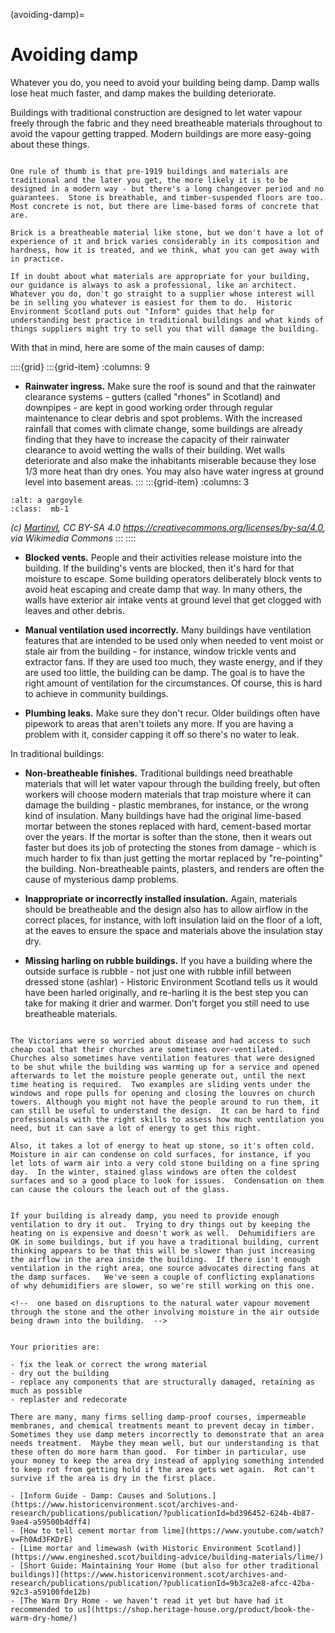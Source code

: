 (avoiding-damp)=
# Avoiding damp

Whatever you do, you need to avoid your building being damp.  Damp walls lose heat much faster, and damp makes the building deteriorate.  

Buildings with traditional construction are designed to let water vapour freely through the fabric and they need breatheable materials throughout to avoid the vapour getting trapped.  Modern buildings are more easy-going about these things.  

```{admonition} Is my building traditional?  

One rule of thumb is that pre-1919 buildings and materials are traditional and the later you get, the more likely it is to be designed in a modern way - but there's a long changeover period and no guarantees.  Stone is breathable, and timber-suspended floors are too.  Most concrete is not, but there are lime-based forms of concrete that are.  

Brick is a breatheable material like stone, but we don't have a lot of experience of it and brick varies considerably in its composition and hardness, how it is treated, and we think, what you can get away with in practice.  

If in doubt about what materials are appropriate for your building, our guidance is always to ask a professional, like an architect.  Whatever you do, don't go straight to a supplier whose interest will be in selling you whatever is easiest for them to do.  Historic Environment Scotland puts out "Inform" guides that help for understanding best practice in traditional buildings and what kinds of things suppliers might try to sell you that will damage the building.
```

With that in mind, here are some of the main causes of damp:

::::{grid} 
:::{grid-item}
:columns: 9
- **Rainwater ingress.**  Make sure the roof is sound and that the rainwater clearance systems - gutters (called "rhones" in Scotland) and downpipes - are kept in good working order through regular maintenance to clear debris and spot problems.  With the increased rainfall that comes with climate change, some buildings are already finding that they have to increase the capacity of their rainwater clearance to avoid wetting the walls of their building.  Wet walls deteriorate and also make the inhabitants miserable because they lose 1/3 more heat than dry ones.  You may also have water ingress at ground level into basement areas.
:::
:::{grid-item}
:columns: 3
```{image} https://upload.wikimedia.org/wikipedia/commons/thumb/2/22/Gargoyle_depicting_Hodgetts%2C_Chichester_Cathedral.jpg/1125px-Gargoyle_depicting_Hodgetts%2C_Chichester_Cathedral.jpg
:alt: a gargoyle
:class:  mb-1
```
*(c) <a href="https://commons.wikimedia.org/wiki/User:Martinvl">Martinvl</a>, CC BY-SA 4.0 <https://creativecommons.org/licenses/by-sa/4.0>, via Wikimedia Commons*
:::
::::

- **Blocked vents.**  People and their activities release moisture into the building.  If the building's vents are blocked, then it's hard for that moisture to escape.  Some building operators deliberately block vents to avoid heat escaping and create damp that way.  In many others, the walls have exterior air intake vents at ground level that get clogged with leaves and other debris.  

- **Manual ventilation used incorrectly.** Many buildings have ventilation features that are intended to be used only when needed to vent moist or stale air from the building - for instance, window trickle vents and extractor fans.  If they are used too much, they waste energy, and if they are used too little, the building can be damp.  The goal is to have the right amount of ventilation for the circumstances.  Of course, this is hard to achieve in community buildings.  

- **Plumbing leaks.** Make sure they don't recur.  Older buildings often have pipework to areas that aren't toilets any more.  If you are having a problem with it, consider capping it off so there's no water to leak.  

In traditional buildings:


<!-- :TODO: picture of trickle vent on modern window and some church windows and vents meant to be opened after services -->



- **Non-breatheable finishes.** Traditional buildings need breathable materials that will let water vapour through the building freely, but often workers will choose modern materials that trap moisture where it can damage the building - plastic membranes, for instance, or the wrong kind of insulation.  Many buildings have had the original lime-based mortar between the stones replaced with hard, cement-based mortar over the years.  If the mortar is softer than the stone, then it wears out faster but does its job of protecting the stones from damage -  which is much harder to fix than just getting the mortar replaced by "re-pointing" the building.  Non-breatheable paints, plasters, and renders are often the cause of mysterious damp problems. 

- **Inappropriate or incorrectly installed insulation.** Again, materials should be breatheable and the design also has to allow airflow in the correct places, for instance, with loft insulation laid on the floor of a loft, at the eaves to ensure the space and materials above the insulation stay dry.  

- **Missing harling on rubble buildings.** If you have a building where the outside surface is rubble - not just one with rubble infill between dressed stone (ashlar) - Historic Environment Scotland tells us it would have been harled originally, and re-harling it is the best step you can take for making it drier and warmer.  Don't forget you still need to use breatheable materials.

```{admonition} Churches and other stone buildings in occasional use

The Victorians were so worried about disease and had access to such cheap coal that their churches are sometimes over-ventilated.  Churches also sometimes have ventilation features that were designed to be shut while the building was warming up for a service and opened afterwards to let the moisture people generate out, until the next time heating is required.  Two examples are sliding vents under the windows and rope pulls for opening and closing the louvres on church towers. Although you might not have the people around to run them, it can still be useful to understand the design.  It can be hard to find professionals with the right skills to assess how much ventilation you need, but it can save a lot of energy to get this right.

Also, it takes a lot of energy to heat up stone, so it's often cold.  Moisture in air can condense on cold surfaces, for instance, if you let lots of warm air into a very cold stone building on a fine spring day.  In the winter, stained glass windows are often the coldest surfaces and so a good place to look for issues.  Condensation on them can cause the colours the leach out of the glass. 

```
 
 ```{admonition}  What if the building is already damp?

If your building is already damp, you need to provide enough ventilation to dry it out.  Trying to dry things out by keeping the heating on is expensive and doesn't work as well.  Dehumidifiers are OK in some buildings, but if you have a traditional building, current thinking appears to be that this will be slower than just increasing the airflow in the area inside the building.  If there isn't enough ventilation in the right area, one source advocates directing fans at the damp surfaces.   We've seen a couple of conflicting explanations of why dehumidifiers are slower, so we're still working on this one.  

<!--  one based on disruptions to the natural water vapour movement through the stone and the other involving moisture in the air outside being drawn into the building.  -->


Your priorities are:

- fix the leak or correct the wrong material
- dry out the building
- replace any components that are structurally damaged, retaining as much as possible
- replaster and redecorate

There are many, many firms selling damp-proof courses, impermeable membranes, and chemical treatments meant to prevent decay in timber.  Sometimes they use damp meters incorrectly to demonstrate that an area needs treatment.  Maybe they mean well, but our understanding is that these often do more harm than good.  For timber in particular, use your money to keep the area dry instead of applying something intended to keep rot from getting hold if the area gets wet again.  Rot can't survive if the area is dry in the first place.  

```









```{admonition} More information
- [Inform Guide - Damp: Causes and Solutions.](https://www.historicenvironment.scot/archives-and-research/publications/publication/?publicationId=bd396452-624b-4b87-9ae4-a59500b4dff4)
- [How to tell cement mortar from lime](https://www.youtube.com/watch?v=Fh0Ad3FKDrE)
- [Lime mortar and limewash (with Historic Environment Scotland)](https://www.engineshed.scot/building-advice/building-materials/lime/)
- [Short Guide: Maintaining Your Home (but also for other traditional buildings)](https://www.historicenvironment.scot/archives-and-research/publications/publication/?publicationId=9b3ca2e8-afcc-42ba-92c3-a59100fde12b)
- [The Warm Dry Home - we haven't read it yet but have had it recommended to us](https://shop.heritage-house.org/product/book-the-warm-dry-home/)
```

